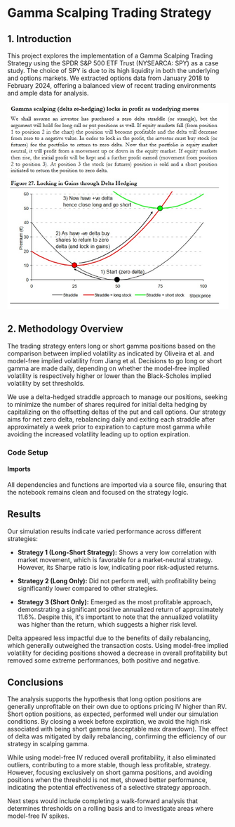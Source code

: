 # Gamma Scalping Trading Strategy

## 1. Introduction

This project explores the implementation of a Gamma Scalping Trading Strategy using the SPDR S&P 500 ETF Trust (NYSEARCA: SPY) as a case study. The choice of SPY is due to its high liquidity in both the underlying and options markets. We extracted options data from January 2018 to February 2024, offering a balanced view of recent trading environments and ample data for analysis.

![Description or Alt text](figure.jpg)

## 2. Methodology Overview

The trading strategy enters long or short gamma positions based on the comparison between implied volatility as indicated by Oliveira et al. and model-free implied volatility from Jiang et al. Decisions to go long or short gamma are made daily, depending on whether the model-free implied volatility is respectively higher or lower than the Black-Scholes implied volatility by set thresholds.

We use a delta-hedged straddle approach to manage our positions, seeking to minimize the number of shares required for initial delta hedging by capitalizing on the offsetting deltas of the put and call options. Our strategy aims for net zero delta, rebalancing daily and exiting each straddle after approximately a week prior to expiration to capture most gamma while avoiding the increased volatility leading up to option expiration.

### Code Setup

#### Imports

All dependencies and functions are imported via a source file, ensuring that the notebook remains clean and focused on the strategy logic.

## Results

Our simulation results indicate varied performance across different strategies:

- **Strategy 1 (Long-Short Strategy):** Shows a very low correlation with market movement, which is favorable for a market-neutral strategy. However, its Sharpe ratio is low, indicating poor risk-adjusted returns.
  
- **Strategy 2 (Long Only):** Did not perform well, with profitability being significantly lower compared to other strategies.

- **Strategy 3 (Short Only):** Emerged as the most profitable approach, demonstrating a significant positive annualized return of approximately 11.6%. Despite this, it's important to note that the annualized volatility was higher than the return, which suggests a higher risk level.

Delta appeared less impactful due to the benefits of daily rebalancing, which generally outweighed the transaction costs. Using model-free implied volatility for deciding positions showed a decrease in overall profitability but removed some extreme performances, both positive and negative.

## Conclusions

The analysis supports the hypothesis that long option positions are generally unprofitable on their own due to options pricing IV higher than RV. Short option positions, as expected, performed well under our simulation conditions. By closing a week before expiration, we avoid the high risk associated with being short gamma (acceptable max drawdown). The effect of delta was mitigated by daily rebalancing, confirming the efficiency of our strategy in scalping gamma.

While using model-free IV reduced overall profitability, it also eliminated outliers, contributing to a more stable, though less profitable, strategy. However, focusing exclusively on short gamma positions, and avoiding positions when the threshold is not met, showed better performance, indicating the potential effectiveness of a selective strategy approach.

Next steps would include completing a walk-forward analysis that determines thresholds on a rolling basis and to investigate areas where model-free IV spikes.
